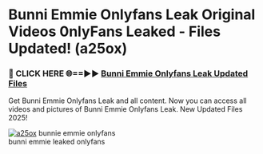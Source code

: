 # Bunni Emmie Onlyfans Leak Original Videos 0nlyFans Leaked - Files Updated! (a25ox)

<h3>🔴 CLICK HERE 🌐==►► <a href="https://tinyurl.com/ms9xzufz" rel="nofollow">Bunni Emmie Onlyfans Leak Updated Files</a></h3>

Get Bunni Emmie Onlyfans Leak and all content. Now you can access all videos and pictures of Bunni Emmie Onlyfans Leak. New Updated Files 2025!

[![a25ox](https://i.imgur.com/PQ7UWWw.gif)](https://tinyurl.com/ms9xzufz)
bunnie emmie onlyfans<br>
bunni emmie leaked onlyfans